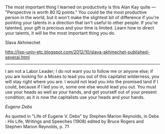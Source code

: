 The most important thing I learned on productivity is this Alan Kay quite —
"Perspective is worth 80 IQ points." You could be the most productive person in
the world, but it won't make the slightest bit of difference if you're pointing
your talents in a direction that isn't useful to other people. If you're
talented, your gift is precious and your time is limited. Learn how to direct
your talents, it will be the most important thing you do.

Slava Akhmechet

http://lisp-univ-etc.blogspot.com/2012/10/slava-akhmechet-published-several.html

---

I am not a Labor Leader; I do not want you to follow me or anyone else; if you
are looking for a Moses to lead you out of this capitalist wilderness, you will
stay right where you are. I would not lead you into the promised land if I
could, because if I led you in, some one else would lead you out. You must use
your heads as well as your hands, and get yourself out of your present
condition; as it is now the capitalists use your heads and your hands.

*Eugene Debs*

As quoted in "Life of Eugene V. Debs" by Stephen Marion Reynolds, in Debs : His
Life, Writings and Speeches (1908) edited by Bruce Rogers and Stephen Marion
Reynolds, p. 71
